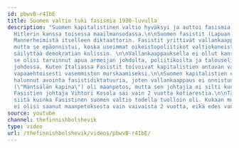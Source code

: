 ```yaml
---
id: pbwvB-r4IbE
title: Suomen valtio tuki fasismia 1930-luvulla
description: "Suomen kapitalistinen valtio hyväksyi ja auttoi fasismia jo ennen liittoutumista
  Hitlerin kanssa toisessa maailmansodassa.\n\nSuomen fasistit (Lapuan liike) halusivat
  Mannerheimistä itselleen diktaattorin. Fasistit yrittivät vallankaappausta 1932
  mutta se epäonnistui, koska useimmat oikeistopoliitikot valtiokoneistossa halusivat
  säilyttää demokratian kulissin. \n\nVallankaappauksella ei ollut kansan tukea vaan
  se olisi tarvinnut apua armeijan johdolta, poliitikoilta ja talouseliitilta valtion
  johdossa. Kuten Italiassa Fasistit toivoivat kapitalistien antavan vallan heille
  vapaaehtoisesti vasemmiston murskaamiseksi.\n\nSuomen kapitalistien enemmistö ei
  halunnut avointa fasistidiktatuuria, joten vallankaappaus ei onnistunut.\n\nVallankaappaus
  (\"Mäntsälän kapina\") oli maanpetos, mutta sen johtajia ei silti kunnolla rankaistu.
  Fasistien johtaja Vihtori Kosola sai vain 2 vuotta kotiarestia.\n\nTämä kertoo paljon
  siitä kuinka Fasistinen suomen valtio todella tuolloin oli. Kukaan muu kuin Fasisti
  ei olisi saanut maanpetoksesta vain vaivaista 2 vuotta, eikä edes vankilassa!"
source: youtube
channel: thefinnishbolshevik
type: video
url: /thefinnishbolshevik/videos/pbwvB-r4IbE/
---
```

